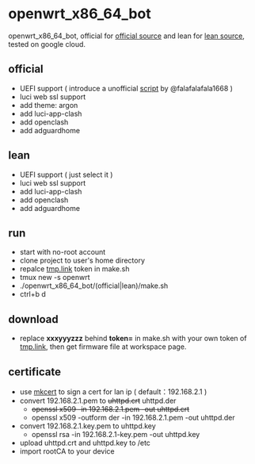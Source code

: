 # openwrt_x86_64_bot
openwrt_x86_64_bot, official for [official source](https://github.com/openwrt/openwrt) and lean for [lean source](https://github.com/coolsnowwolf/lede), tested on google cloud.
## official
- UEFI support ( introduce a unofficial [script](https://github.com/falafalafala1668/OpenWrt-UEFI-Support) by @falafalafala1668 )
- luci web ssl support 
- add theme: argon
- add luci-app-clash
- add openclash
- add adguardhome

## lean
- UEFI support ( just select it )
- luci web ssl support 
- add luci-app-clash
- add openclash
- add adguardhome

## run
- start with no-root account
- clone project to user's home directory
- repalce [tmp.link](https://tmp.link) token in make.sh
- tmux new -s openwrt
- ./openwrt_x86_64_bot/(official|lean)/make.sh
- ctrl+b d

## download
- replace **xxxyyyzzz** behind **token=** in make.sh with your own token of [tmp.link](https://tmp.link), then get firmware file at workspace page.

## certificate
- use [mkcert](https://github.com/FiloSottile/mkcert) to sign a cert for lan ip ( default：192.168.2.1 )
- convert 192.168.2.1.pem to ~~uhttpd.crt~~ uhttpd.der
  - ~~openssl x509 -in 192.168.2.1.pem -out uhttpd.crt~~
  - openssl x509 -outform der -in 192.168.2.1.pem -out uhttpd.der
- convert 192.168.2.1.key.pem to uhttpd.key
  - openssl rsa -in 192.168.2.1-key.pem -out uhttpd.key
- upload uhttpd.crt and uhttpd.key to /etc
- import rootCA to your device
